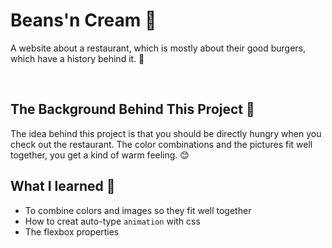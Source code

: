 # Beans'n Cream :hamburger:

A website about a restaurant, which is mostly about their good burgers, which have a history behind it. :tada:

&nbsp;

## The Background Behind This Project :open_book:

The idea behind this project is that you should be directly hungry when you check out the restaurant. The color combinations and the pictures fit well together, you get a kind of warm feeling. :blush:

## What I learned :brain:

- To combine colors and images so they fit well together
- How to creat auto-type `animation` with css
- The flexbox properties
